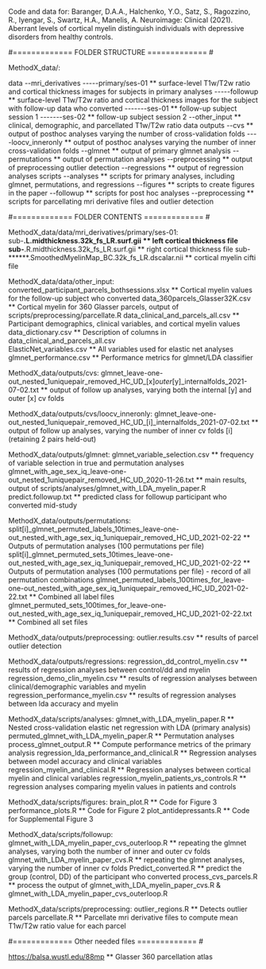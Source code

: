 Code and data for:
Baranger, D.A.A., Halchenko, Y.O., Satz, S., Ragozzino, R., Iyengar, S., Swartz, H.A., Manelis, A. Neuroimage: Clinical (2021).
Aberrant levels of cortical myelin distinguish individuals with depressive disorders from healthy controls.

#============= FOLDER STRUCTURE ============= #

MethodX_data/:

data
--mri_derivatives
-----primary/ses-01 ** surface-level T1w/T2w ratio and cortical thickness images for subjects in primary analyses
-----followup       ** surface-level T1w/T2w ratio and cortical thickness images for the subject with follow-up data who converted
-------ses-01       ** follow-up subject session 1
-------ses-02       ** follow-up subject session 2
--other_input       ** clinical, demographic, and parcellated T1w/T2w ratio data
outputs
--cvs               ** output of posthoc analyses varying the number of cross-validation folds
----loocv_inneronly ** output of posthoc analyses varying the number of inner cross-validation folds
--glmnet            ** output of primary glmnet analysis
--permutations      ** output of permutation analyses
--preprocessing     ** output of preprocessing outlier detection
--regressions       ** output of regression analyses
scripts
--analyses          ** scripts for primary analyses, including glmnet, permutations, and regressions
--figures           ** scripts to create figures in the paper
--followup          ** scripts for post hoc analyses
--preprocessing     ** scripts for parcellating mri derivative files and outlier detection


#============= FOLDER CONTENTS ============= #

MethodX_data/data/mri_derivatives/primary/ses-01:
sub-******.L.midthickness.32k_fs_LR.surf.gii           ** left cortical thickness file
sub-******.R.midthickness.32k_fs_LR.surf.gii           ** right cortical thickness file
sub-******.SmoothedMyelinMap_BC.32k_fs_LR.dscalar.nii  ** cortical myelin cifti file

MethodX_data/data/other_input:
converted_participant_parcels_bothsessions.xlsx        ** Cortical myelin values for the follow-up subject who converted
data_360parcels_Glasser32K.csv                         ** Cortical myelin for 360 Glasser parcels, output of scripts/preprocessing/parcellate.R
data_clinical_and_parcels_all.csv                      ** Participant demographics, clinical variables, and cortical myelin values
data_dictionary.csv                                    ** Description of columns in data_clinical_and_parcels_all.csv  
ElasticNet_variables.csv                               ** All variables used for elastic net analyses
glmnet_performance.csv                                 ** Performance metrics for glmnet/LDA classifier

MethodX_data/outputs/cvs:
glmnet_leave-one-out_nested_1uniquepair_removed_HC_UD_[x]_outer_[y]_internalfolds_2021-07-02.txt  ** output of follow up analyses, varying both the internal [y] and outer [x] cv folds

MethodX_data/outputs/cvs/loocv_inneronly:
glmnet_leave-one-out_nested_1uniquepair_removed_HC_UD_[i]_internalfolds_2021-07-02.txt            ** output of follow up analyses, varying the number of inner cv folds [i] (retaining 2 pairs held-out)

MethodX_data/outputs/glmnet:
glmnet_variable_selection.csv                                                           ** frequency of variable selection in true and permutation analyses
glmnet_with_age_sex_iq_leave-one-out_nested_1uniquepair_removed_HC_UD_2020-11-26.txt    ** main results, output of scripts/analyses/glmnet_with_LDA_myelin_paper.R
predict.followup.txt                                                                    ** predicted class for followup participant who converted mid-study

MethodX_data/outputs/permutations:
split[i]_glmnet_permuted_labels_10times_leave-one-out_nested_with_age_sex_iq_1uniquepair_removed_HC_UD_2021-02-22 ** Outputs of permutation analyses (100 permutations per file)
split[i]_glmnet_permuted_sets_10times_leave-one-out_nested_with_age_sex_iq_1uniquepair_removed_HC_UD_2021-02-22   ** Outputs of permutation analyses (100 permutations per file) - record of all permutation combinations
glmnet_permuted_labels_100times_for_leave-one-out_nested_with_age_sex_iq_1uniquepair_removed_HC_UD_2021-02-22.txt ** Combined all label files
glmnet_permuted_sets_100times_for_leave-one-out_nested_with_age_sex_iq_1uniquepair_removed_HC_UD_2021-02-22.txt   ** Combined all set files

MethodX_data/outputs/preprocessing:
outlier.results.csv                         ** results of parcel outlier detection

MethodX_data/outputs/regressions:
regression_dd_control_myelin.csv            ** results of regression analyses between control/dd and myelin
regression_demo_clin_myelin.csv             ** results of regression analyses between clinical/demographic variables and myelin
regression_performance_myelin.csv           ** results of regression analyses between lda accuracy and myelin

MethodX_data/scripts/analyses:
glmnet_with_LDA_myelin_paper.R              ** Nested cross-validation elastic net regression with LDA (primary analysis)
permuted_glmnet_with_LDA_myelin_paper.R     ** Permutation analyses
process_glmnet_output.R                     ** Compute performance metrics of the primary analysis
regression_lda_performance_and_clinical.R   ** Regression analyses between model accuracy and clinical variables
regression_myelin_and_clinical.R            ** Regression analyses between cortical myelin and clinical variables
regression_myelin_patients_vs_controls.R    ** regression analyses comparing myelin values in patients and controls

MethodX_data/scripts/figures:
brain_plot.R                     ** Code for Figure 3
performance_plots.R              ** Code for Figure 2
plot_antidepressants.R           ** Code for Supplemental Figure 3

MethodX_data/scripts/followup:
glmnet_with_LDA_myelin_paper_cvs_outerloop.R      ** repeating the glmnet analyses, varying both the number of inner and outer cv folds
glmnet_with_LDA_myelin_paper_cvs.R                ** repeating the glmnet analyses, varying the number of inner cv folds
Predict_converted.R                               ** predict the group (control, DD) of the participant who converted
process_cvs_parcels.R                             ** process the output of glmnet_with_LDA_myelin_paper_cvs.R & glmnet_with_LDA_myelin_paper_cvs_outerloop.R

MethodX_data/scripts/preprocessing:
outlier_regions.R                    ** Detects outlier parcels
parcellate.R                         ** Parcellate mri derivative files to compute mean T1w/T2w ratio value for each parcel


#============= Other needed files ============= #

https://balsa.wustl.edu/88mp  ** Glasser 360 parcellation atlas

